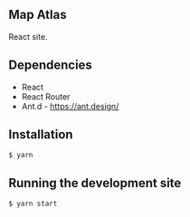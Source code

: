 ## Map Atlas

React site.

## Dependencies

- React
- React Router
- Ant.d - https://ant.design/

## Installation

    $ yarn

## Running the development site

    $ yarn start

